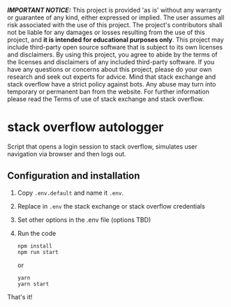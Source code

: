 **_IMPORTANT NOTICE:_** This project is provided 'as is' without any warranty or guarantee of any kind, either expressed or implied. The user assumes all risk associated with the use of this project. The project's contributors shall not be liable for any damages or losses resulting from the use of this project, and **it is intended for educational purposes only**. This project may include third-party open source software that is subject to its own licenses and disclaimers. By using this project, you agree to abide by the terms of the licenses and disclaimers of any included third-party software. If you have any questions or concerns about this project, please do your own research and seek out experts for advice.
Mind that stack exchange and stack overflow have a strict policy against bots. Any abuse may turn into temporary or permanent ban from the website. For further information please read the Terms of use of stack exchange and stack overflow.

# stack overflow autologger

Script that opens a login session to stack overflow, simulates user navigation via browser and then logs out.

## Configuration and installation

1. Copy `.env.default` and name it `.env`.

2. Replace in `.env` the stack exchange or stack overflow credentials

3. Set other options in the .env file (options TBD)

4. Run the code
    ```shell script
    npm install
    npm run start
    ```
    or
    ```shell script
    yarn
    yarn start
    ```

That's it!

